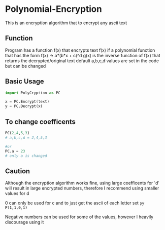 # Polynomial-Encryption
This is an encryption algorithm that to encrypt any ascii text

## Function
Program has a function f(x) that encrypts text
f(x) if a polynomial function that has the form f(x) -> a*(b*x + c)^d
g(x) is the inverse function of f(x) that returns the decrypted/original text
default a,b,c,d values are set in the code but can be changed

## Basic Usage
```py
import PolyCryption as PC

x = PC.Encrypt(text)
y = PC.Decrypt(x)
```

## To change coefficents
```py
PC(2,4,5,3)
# a,b,c,d = 2,4,5,3

#or
PC.a = 23
# only a is changed
```

## Caution 

Although the encryption algorithm works fine, using large coefficents for 'd' will result in large encrypted numbers, therefore I recommend using smaller values for d

0 can only be used for c
and to just get the ascii of each letter set ```py P(1,1,0,1)```

Negative numbers can be used for some of the values, however I heavily discourage using it
